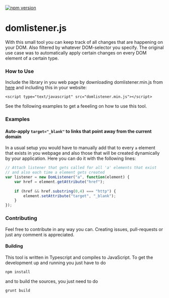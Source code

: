 [![npm version](https://badge.fury.io/js/domlistener.js.svg)](https://badge.fury.io/js/domlistener.js)

# domlistener.js

With this small tool you can keep track of all changes that are happening on your DOM. Also filtered by whatever DOM-selector you specify.
The original use case was to automatically apply certain changes on every DOM element of a certain type.

### How to Use

Include the library in you web page by downloading domlistener.min.js from [here](https://github.com/torpedro/domlistener.js/tree/master/release) and including this in your website:

```
<script type="text/javascript" src="domlistener.min.js"></script>
```

See the following examples to get a feeeling on how to use this tool.

### Examples

#### Auto-apply `target="_blank"` to links that point away from the current domain

In a usual setup you would have to manually add that to every `a` element that exists in you webpage and also those that will be created dynamically by your application. Here you can do it with the following lines:

```javascript
// Attach listener that gets called for all 'a' elements that exist
// and also each time a element gets created
var listener = new DomListener("a", function(element) {
    var href = element.getAttribute("href");
	
    if (href && href.substring(0,4) === "http") {
        element.setAttribute("target", "_blank");
    }
});
```


### Contributing

Feel free to contribute in any way you can. Creating issues, pull-requests or just any comment is appreciated.

#### Building

This tool is written in Typescript and compiles to JavaScript. To get the development up and running you just have to do

```
npm install
```

and to build the sources, you just need to do

```
grunt build
```
